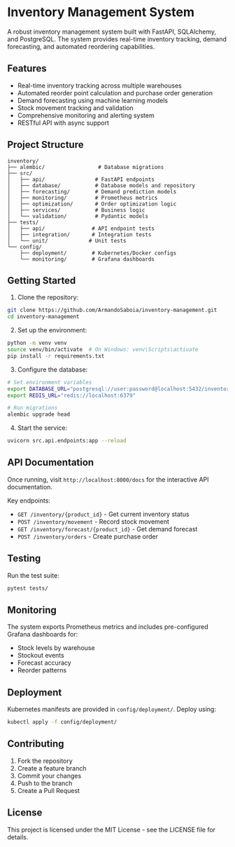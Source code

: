 # Inventory Management System

A robust inventory management system built with FastAPI, SQLAlchemy, and PostgreSQL. The system provides real-time inventory tracking, demand forecasting, and automated reordering capabilities.

## Features

- Real-time inventory tracking across multiple warehouses
- Automated reorder point calculation and purchase order generation
- Demand forecasting using machine learning models
- Stock movement tracking and validation
- Comprehensive monitoring and alerting system
- RESTful API with async support

## Project Structure

```
inventory/
├── alembic/                 # Database migrations
├── src/
│   ├── api/                # FastAPI endpoints
│   ├── database/           # Database models and repository
│   ├── forecasting/        # Demand prediction models
│   ├── monitoring/         # Prometheus metrics
│   ├── optimization/       # Order optimization logic
│   ├── services/           # Business logic
│   └── validation/         # Pydantic models
├── tests/
│   ├── api/               # API endpoint tests
│   ├── integration/       # Integration tests
│   └── unit/             # Unit tests
└── config/
    ├── deployment/        # Kubernetes/Docker configs
    └── monitoring/        # Grafana dashboards
```

## Getting Started

1. Clone the repository:
```bash
git clone https://github.com/ArmandoSaboia/inventory-management.git
cd inventory-management
```

2. Set up the environment:
```bash
python -m venv venv
source venv/bin/activate  # On Windows: venv\Scripts\activate
pip install -r requirements.txt
```

3. Configure the database:
```bash
# Set environment variables
export DATABASE_URL="postgresql://user:password@localhost:5432/inventory"
export REDIS_URL="redis://localhost:6379"

# Run migrations
alembic upgrade head
```

4. Start the service:
```bash
uvicorn src.api.endpoints:app --reload
```

## API Documentation

Once running, visit `http://localhost:8000/docs` for the interactive API documentation.

Key endpoints:
- `GET /inventory/{product_id}` - Get current inventory status
- `POST /inventory/movement` - Record stock movement
- `GET /inventory/forecast/{product_id}` - Get demand forecast
- `POST /inventory/orders` - Create purchase order

## Testing

Run the test suite:
```bash
pytest tests/
```

## Monitoring

The system exports Prometheus metrics and includes pre-configured Grafana dashboards for:
- Stock levels by warehouse
- Stockout events
- Forecast accuracy
- Reorder patterns

## Deployment

Kubernetes manifests are provided in `config/deployment/`. Deploy using:
```bash
kubectl apply -f config/deployment/
```

## Contributing

1. Fork the repository
2. Create a feature branch
3. Commit your changes
4. Push to the branch
5. Create a Pull Request

## License

This project is licensed under the MIT License - see the LICENSE file for details. 